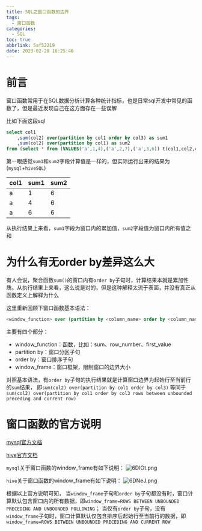 ```yaml
---
title: SQL之窗口函数的边界
tags:
  - 窗口函数
categories:
  - SQL
toc: true
abbrlink: 5af52219
date: 2023-02-28 16:25:40
---
```

# 前言
窗口函数常用于在SQL数据分析计算各种统计指标，也是日常sql开发中常见的函数了，但是最近发现自己在这方面存在一些误解

比如下面这段sql
```sql
select col1
    ,sum(col2) over(partition by col1 order by col3) as sum1
    ,sum(col2) over(partition by col1) as sum2
from (select * from (VALUES('a',1,4),('a',2,7),('a',3,6)) t(col1,col2,col3)) a
```
第一眼感觉`sum1`和`sum2`字段计算值是一样的，但实际运行出来的结果为(`mysql`+`hiveSQL`)

| col1 | sum1 | sum2 |
| --- | --- | --- |
| a | 1 | 6 |
| a | 4 | 6 |
| a | 6 | 6 |

从执行结果上来看，`sum1`字段为窗口内的累加值，`sum2`字段值为窗口内所有值之和

# 为什么有无order by差异这么大
有人会说，聚合函数`sum()`的窗口内有`order by`子句时，计算结果本就是累加性质。从执行结果上来看，这么说是对的，但是这种解释太流于表面，并没有真正从函数定义上解释为什么

这里重新回顾下窗口函数基本语法：
```sql
<window_function> over (partition by <column_name> order by <column_name> <window_frame>)
```
主要有四个部分：
* window_function：函数，比如：sum、row_number、first_value
* partition by：窗口分区子句
* order by：窗口排序子句
* window_frame：窗口框架，限制窗口的边界大小

对照基本语法，有`order by`子句的执行结果就是计算窗口边界为起始行至当前行的`sum`结果，
即`sum(col2) over(partition by col1 order by col3)`
等同于`sum(col2) over(partition by col1 order by col3 rows between unbounded preceding and current row)` 

# 窗口函数的官方说明
[mysql官方文档](https://dev.mysql.com/doc/refman/8.0/en/window-functions-frames.html) 

[hive官方文档](https://cwiki.apache.org/confluence/display/Hive/LanguageManual+WindowingAndAnalytics#LanguageManualWindowingAndAnalytics-PARTITIONBYwithonepartitioningcolumn,noORDERBYorwindowspecification)

`mysql`关于窗口函数的window_frame有如下说明：
![6DIOt.png](https://i.328888.xyz/2023/03/01/6DIOt.png)

`hive`关于窗口函数的window_frame有如下说明：
![6DNeJ.png](https://i.328888.xyz/2023/03/01/6DNeJ.png)

根据以上官方说明可知，
当`window_frame`子句和`order by`子句都没有时，窗口计算默认包含窗口内的所有数据，即`window_frame=ROWS BETWEEN UNBOUNDED PRECEDING AND UNBOUNDED FOLLOWING`；
当仅有`order by`子句，没有`window_frame`子句时，窗口计算默认仅包含排序后起始行至当前行的数据，即`window_frame=ROWS BETWEEN UNBOUNDED PRECEDING AND CURRENT ROW`


